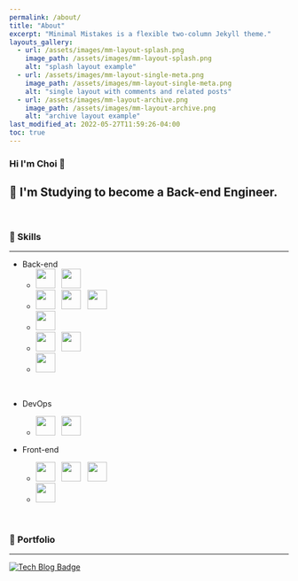 ```yaml
---
permalink: /about/
title: "About"
excerpt: "Minimal Mistakes is a flexible two-column Jekyll theme."
layouts_gallery:
  - url: /assets/images/mm-layout-splash.png
    image_path: /assets/images/mm-layout-splash.png
    alt: "splash layout example"
  - url: /assets/images/mm-layout-single-meta.png
    image_path: /assets/images/mm-layout-single-meta.png
    alt: "single layout with comments and related posts"
  - url: /assets/images/mm-layout-archive.png
    image_path: /assets/images/mm-layout-archive.png
    alt: "archive layout example"
last_modified_at: 2022-05-27T11:59:26-04:00
toc: true
---
```


### Hi I'm Choi 👋

## 📝 I'm Studying to become a Back-end Engineer. 
&nbsp;
&nbsp;
### 🔧 Skills
----
- Back-end &nbsp;&nbsp;&nbsp;&nbsp;&nbsp;&nbsp;&nbsp;&nbsp;
  - <img src="https://user-images.githubusercontent.com/87963586/180588499-b0bda391-4152-4f66-84ea-e436f7cd9aac.png" width="35" height="35" />&nbsp;&nbsp;&nbsp;<img src="https://user-images.githubusercontent.com/87963586/180588552-7f464fd1-2c3b-465b-9cb5-edda2cd932bc.png" width="35" height="35" />
  - <img src="https://user-images.githubusercontent.com/87963586/180588554-ade3774c-2112-47cf-a3d9-5063c4c8dbf5.png" width="35" height="35" />&nbsp;&nbsp;&nbsp;<img src="https://user-images.githubusercontent.com/87963586/180588618-eb871ab6-9c40-49b6-8f3a-3156bfd7720f.png" width="35" height="35" />&nbsp;&nbsp;&nbsp;<img src="https://user-images.githubusercontent.com/87963586/180588620-148f85b4-981b-4fd3-9f63-b80a90f63d3e.png" width="35" height="35" />
  - <img src="https://user-images.githubusercontent.com/87963586/180588642-5bb712db-9627-4537-875e-481b64f542f4.png" width="35" height="35" />
  - <img src="https://user-images.githubusercontent.com/87963586/180588664-f561d6cc-d66f-4f0e-afef-f07cf4b6fd75.png" width="35" height="35" />&nbsp;&nbsp;&nbsp;<img src="https://user-images.githubusercontent.com/87963586/180588666-d3d4958f-53f7-41b5-a244-4ddd5a922782.png" width="35" height="35" />
  - <img src="https://user-images.githubusercontent.com/87963586/180589574-02ad91f4-7416-496c-bb56-c18bbe755197.png" width="35" height="35" />


&nbsp;

- DevOps &nbsp;&nbsp;&nbsp;&nbsp;&nbsp;&nbsp;&nbsp;&nbsp;
  - <img src="https://user-images.githubusercontent.com/87963586/180589565-cef7a293-bc90-4ec5-8c1b-2fe912cc7a60.png" width="35" height="35" />&nbsp;&nbsp;&nbsp;<img src="https://user-images.githubusercontent.com/87963586/180589569-6e886c69-4775-4d36-8366-33cab97def3f.png" width="35" height="35" />

- Front-end &nbsp;&nbsp;&nbsp;&nbsp;&nbsp;&nbsp;&nbsp;&nbsp;
  - <img src="https://user-images.githubusercontent.com/87963586/180589617-0ec9f55e-d54b-4aee-8714-f9124807612e.png" width="35" height="35" />&nbsp;&nbsp;&nbsp;<img src="https://user-images.githubusercontent.com/87963586/180589618-fbdec799-47dd-455d-a91b-4f4e83d035f8.jpg" width="35" height="35" />&nbsp;&nbsp;&nbsp;<img src="https://user-images.githubusercontent.com/87963586/180589620-dd3cf354-65e8-41c1-bd11-982bcc3fa199.png" width="35" height="35" />
  - <img src="https://user-images.githubusercontent.com/87963586/180589648-95274c04-ea53-4718-bc8a-6070c3450655.png" width="35" height="35" />


&nbsp;
&nbsp;
### 💼 Portfolio
----
[![Tech Blog Badge](http://img.shields.io/badge/-Tech%20blog-black?style=flat-square&logo=github&link=https://choi-korean.github.io/)](https://choi-korean.github.io/)

<!--
**Choi-Korean/Choi-Korean** is a ✨ _special_ ✨ repository because its `README.md` (this file) appears on your GitHub profile.

Here are some ideas to get you started:

- 🔭 I’m currently working on ...
- 🌱 I’m currently learning ...
- 👯 I’m looking to collaborate on ...
- 🤔 I’m looking for help with ...
- 💬 Ask me about ...
- 📫 How to reach me: ...
- 😄 Pronouns: ...
- ⚡ Fun fact: ...

 <img src="https://img.shields.io/badge/JAVA-007396?style=flat-square&logo=java&logoColor=white"> <img src="https://img.shields.io/badge/Python-3776AB?style=flat-square&logo=python&logoColor=white"/>
 
DB
<img src="https://img.shields.io/badge/oracle-F80000?style=flat-square&logo=oracle&logoColor=white"> <img src="https://img.shields.io/badge/mysql-4479A1?style=flat-square&logo=mysql&logoColor=white">

WEB
<img src="https://img.shields.io/badge/html-E34F26?style=flat-square&logo=html5&logoColor=white"> <img src="https://img.shields.io/badge/css-1572B6?style=flat-square&logo=css3&logoColor=white"> <img src="https://img.shields.io/badge/Javascript-F7DF1E?style=flat-square&logo=javascript&logoColor=black"/> <img src="https://img.shields.io/badge/apache tomcat-F8DC75?style=flat-square&logo=apachetomcat&logoColor=black">

Tools
<img src="https://img.shields.io/badge/visual studio code-007ACC?style=flat-square&logo=visualstudiocode&logoColor=white"> <img src="https://img.shields.io/badge/Eclipse IDE-2C2255?style=flat-square&logo=eclipseide&logoColor=white"> <img src="https://img.shields.io/badge/Spring-6DB33F?style=flat-square&logo=Spring&logoColor=white">

<div align=center>
  [![Hits](https://hits.seeyoufarm.com/api/count/incr/badge.svg?url=https%3A%2F%2Fgithub.com%2Fzzsza)](https://hits.seeyoufarm.com) 
</div>
-->